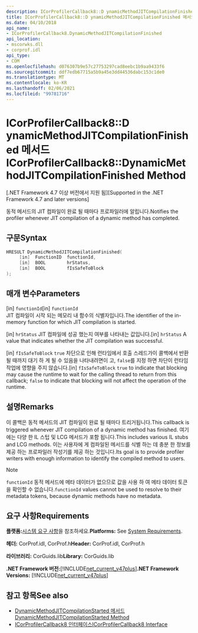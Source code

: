 ```yaml
---
description: ICorProfilerCallback8::D ynamicMethodJITCompilationFinished 메서드에 대해 자세히 알아보세요.
title: ICorProfilerCallback8::D ynamicMethodJITCompilationFinished 메서드
ms.date: 04/10/2018
api_name:
- ICorProfilerCallback8.DynamicMethodJITCompilationFinished
api_location:
- mscorwks.dll
- corprof.idl
api_type:
- COM
ms.openlocfilehash: d076307b9e57c27753297cad8eebc1b9aa9433f6
ms.sourcegitcommit: ddf7edb67715a5b9a45e3dd44536dabc153c1de0
ms.translationtype: MT
ms.contentlocale: ko-KR
ms.lasthandoff: 02/06/2021
ms.locfileid: "99781716"
---
```

# <a name="icorprofilercallback8dynamicmethodjitcompilationfinished-method"></a><span data-ttu-id="e5414-103">ICorProfilerCallback8::D ynamicMethodJITCompilationFinished 메서드</span><span class="sxs-lookup"><span data-stu-id="e5414-103">ICorProfilerCallback8::DynamicMethodJITCompilationFinished Method</span></span>

<span data-ttu-id="e5414-104">[.NET Framework 4.7 이상 버전에서 지원 됨]</span><span class="sxs-lookup"><span data-stu-id="e5414-104">[Supported in the .NET Framework 4.7 and later versions]</span></span>  
  
<span data-ttu-id="e5414-105">동적 메서드의 JIT 컴파일이 완료 될 때마다 프로파일러에 알립니다.</span><span class="sxs-lookup"><span data-stu-id="e5414-105">Notifies the profiler whenever JIT compilation of a dynamic method has completed.</span></span>  
  
## <a name="syntax"></a><span data-ttu-id="e5414-106">구문</span><span class="sxs-lookup"><span data-stu-id="e5414-106">Syntax</span></span>  
  
```cpp  
HRESULT DynamicMethodJITCompilationFinished(  
     [in]  FunctionID  functionId,
     [in]  BOOL        hrStatus,
     [in]  BOOL        fIsSafeToBlock
);  
```  
  
## <a name="parameters"></a><span data-ttu-id="e5414-107">매개 변수</span><span class="sxs-lookup"><span data-stu-id="e5414-107">Parameters</span></span>  

<span data-ttu-id="e5414-108">[in] `functionId`</span><span class="sxs-lookup"><span data-stu-id="e5414-108">[in] `functionId`</span></span>  
<span data-ttu-id="e5414-109">JIT 컴파일이 시작 되는 메모리 내 함수의 식별자입니다.</span><span class="sxs-lookup"><span data-stu-id="e5414-109">The identifier of the in-memory function for which JIT compilation is started.</span></span>

<span data-ttu-id="e5414-110">[in] `hrStatus` JIT 컴파일에 성공 했는지 여부를 나타내는 값입니다.</span><span class="sxs-lookup"><span data-stu-id="e5414-110">[in] `hrStatus` A value that indicates whether the JIT compilation was successful.</span></span>

<span data-ttu-id="e5414-111">[in] `fIsSafeToBlock` 
 `true` 차단으로 인해 런타임에서 호출 스레드가이 콜백에서 반환 될 때까지 대기 하 게 될 수 있음을 나타내려면이 고, `false`를 지정 하면 차단이 런타임 작업에 영향을 주지 않습니다.</span><span class="sxs-lookup"><span data-stu-id="e5414-111">[in] `fIsSafeToBlock`
`true` to indicate that blocking may cause the runtime to wait for the calling thread to return from this callback; `false` to indicate that blocking will not affect the operation of the runtime.</span></span>  

## <a name="remarks"></a><span data-ttu-id="e5414-112">설명</span><span class="sxs-lookup"><span data-stu-id="e5414-112">Remarks</span></span>  

<span data-ttu-id="e5414-113">이 콜백은 동적 메서드의 JIT 컴파일이 완료 될 때마다 트리거됩니다.</span><span class="sxs-lookup"><span data-stu-id="e5414-113">This callback is triggered whenever JIT compilation of a dynamic method has finished.</span></span> <span data-ttu-id="e5414-114">여기에는 다양 한 IL 스텁 및 LCG 메서드가 포함 됩니다.</span><span class="sxs-lookup"><span data-stu-id="e5414-114">This includes various IL stubs and LCG methods.</span></span> <span data-ttu-id="e5414-115">이는 사용자에 게 컴파일된 메서드를 식별 하는 데 충분 한 정보를 제공 하는 프로파일러 작성기를 제공 하는 것입니다.</span><span class="sxs-lookup"><span data-stu-id="e5414-115">Its goal is to provide profiler writers with enough information to identify the compiled method to users.</span></span>

> [!NOTE]
> <span data-ttu-id="e5414-116">`functionId` 동적 메서드에 메타 데이터가 없으므로 값을 사용 하 여 메타 데이터 토큰을 확인할 수 없습니다.</span><span class="sxs-lookup"><span data-stu-id="e5414-116">`functionId` values cannot be used to resolve to their metadata tokens, because dynamic methods have no metadata.</span></span>

## <a name="requirements"></a><span data-ttu-id="e5414-117">요구 사항</span><span class="sxs-lookup"><span data-stu-id="e5414-117">Requirements</span></span>  

 <span data-ttu-id="e5414-118">**플랫폼:**[시스템 요구 사항](../../get-started/system-requirements.md)을 참조하세요.</span><span class="sxs-lookup"><span data-stu-id="e5414-118">**Platforms:** See [System Requirements](../../get-started/system-requirements.md).</span></span>  
  
 <span data-ttu-id="e5414-119">**헤더:** CorProf.idl, CorProf.h</span><span class="sxs-lookup"><span data-stu-id="e5414-119">**Header:** CorProf.idl, CorProf.h</span></span>  
  
 <span data-ttu-id="e5414-120">**라이브러리:** CorGuids.lib</span><span class="sxs-lookup"><span data-stu-id="e5414-120">**Library:** CorGuids.lib</span></span>  
  
 <span data-ttu-id="e5414-121">**.NET Framework 버전:**[!INCLUDE[net_current_v47plus](../../../../includes/net-current-v47plus.md)]</span><span class="sxs-lookup"><span data-stu-id="e5414-121">**.NET Framework Versions:** [!INCLUDE[net_current_v47plus](../../../../includes/net-current-v47plus.md)]</span></span>  
  
## <a name="see-also"></a><span data-ttu-id="e5414-122">참고 항목</span><span class="sxs-lookup"><span data-stu-id="e5414-122">See also</span></span>

- [<span data-ttu-id="e5414-123">DynamicMethodJITCompilationStarted 메서드</span><span class="sxs-lookup"><span data-stu-id="e5414-123">DynamicMethodJITCompilationStarted Method</span></span>](icorprofilercallback8-dynamicmethodjitcompilationstarted-method.md)
- [<span data-ttu-id="e5414-124">ICorProfilerCallback8 인터페이스</span><span class="sxs-lookup"><span data-stu-id="e5414-124">ICorProfilerCallback8 Interface</span></span>](icorprofilercallback8-interface.md)
